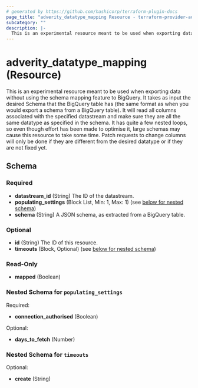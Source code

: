 ```yaml
---
# generated by https://github.com/hashicorp/terraform-plugin-docs
page_title: "adverity_datatype_mapping Resource - terraform-provider-adverity"
subcategory: ""
description: |-
  This is an experimental resource meant to be used when exporting data without using the schema mapping feature to BigQuery. It takes as input the desired Schema that the BigQuery table has (the same format as when you would export a schema from a BigQuery table). It will read all columns associated with the specified datastream and make sure they are all the same datatype as specified in the schema. It has quite a few nested loops, so even though effort has been made to optimise it, large schemas may cause this resource to take some time. Patch requests to change columns will only be done if they are different from the desired datatype or if they are not fixed yet.
---
```


# adverity_datatype_mapping (Resource)

This is an experimental resource meant to be used when exporting data without using the schema mapping feature to BigQuery. It takes as input the desired Schema that the BigQuery table has (the same format as when you would export a schema from a BigQuery table). It will read all columns associated with the specified datastream and make sure they are all the same datatype as specified in the schema. It has quite a few nested loops, so even though effort has been made to optimise it, large schemas may cause this resource to take some time. Patch requests to change columns will only be done if they are different from the desired datatype or if they are not fixed yet.



<!-- schema generated by tfplugindocs -->
## Schema

### Required

- **datastream_id** (String) The ID of the datastream.
- **populating_settings** (Block List, Min: 1, Max: 1) (see [below for nested schema](#nestedblock--populating_settings))
- **schema** (String) A JSON schema, as extracted from a BigQuery table.

### Optional

- **id** (String) The ID of this resource.
- **timeouts** (Block, Optional) (see [below for nested schema](#nestedblock--timeouts))

### Read-Only

- **mapped** (Boolean)

<a id="nestedblock--populating_settings"></a>
### Nested Schema for `populating_settings`

Required:

- **connection_authorised** (Boolean)

Optional:

- **days_to_fetch** (Number)


<a id="nestedblock--timeouts"></a>
### Nested Schema for `timeouts`

Optional:

- **create** (String)


